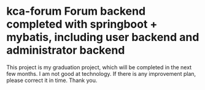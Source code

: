 # kca-forum Forum backend completed with springboot + mybatis, including user backend and administrator backend
This project is my graduation project, which will be completed in the next few months. I am not good at technology. If there is any improvement plan, please correct it in time. Thank you.
